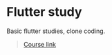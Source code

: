 # Flutter study
Basic flutter studies, clone coding.
<br>
> <a href="https://nomadcoders.co/flutter-for-beginners/lobby">Course link</a>
